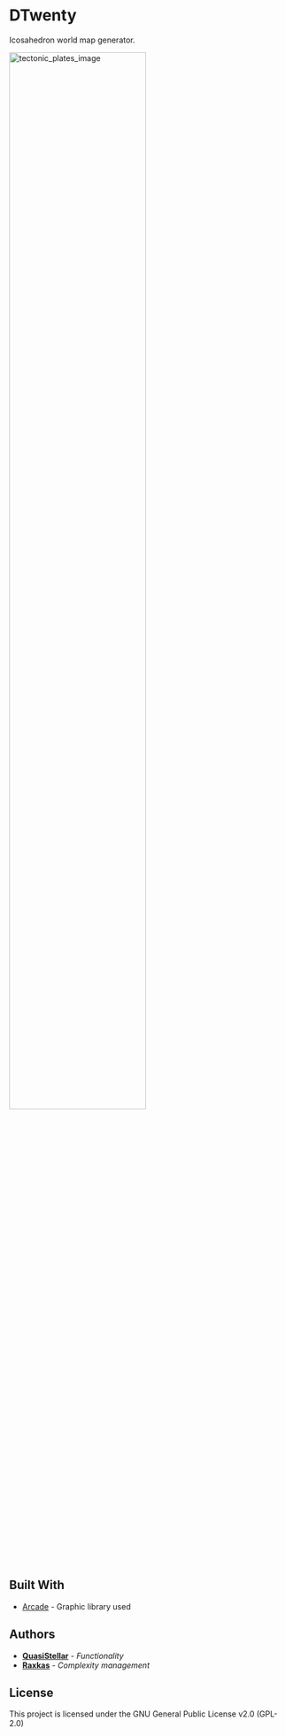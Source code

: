 # DTwenty

Icosahedron world map generator.

<img src="https://quasistellar.neocities.org/d20preview1.jpg" width="70%" alt="tectonic_plates_image">

## Built With

* [Arcade](https://github.com/pvcraven/arcade) - Graphic library used

## Authors

* **[QuasiStellar](https://github.com/QuasiStellar)** - *Functionality*
* **[Raxkas](https://github.com/Raxkas)** - *Complexity management*

## License

This project is licensed under the GNU General Public License v2.0 (GPL-2.0)
